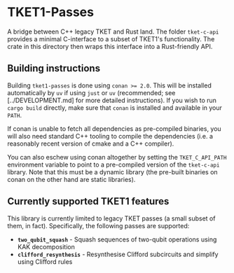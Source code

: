 # TKET1-Passes

A bridge between C++ legacy TKET and Rust land. The folder `tket-c-api`
provides a minimal C-interface to a subset of TKET1's functionality. The
crate in this directory then wraps this interface into a Rust-friendly
API.

## Building instructions

Building `tket1-passes` is done using `conan >= 2.0`. This will be installed
automatically by `uv` if using `just` or `uv` (recommended; see
[../DEVELOPMENT.md] for more detailed instructions). If you wish to run
`cargo build` directly, make sure that `conan` is installed and available in
your `PATH`.

If conan is unable to fetch all dependencies as pre-compiled binaries, you will
also need standard C++ tooling to compile the dependencies (i.e. a reasonably
recent version of cmake and a C++ compiler).

You can also eschew using conan altogether by setting the `TKET_C_API_PATH`
environment variable to point to a pre-compiled version of the `tket-c-api`
library. Note that this must be a dynamic library (the pre-built binaries on
conan on the other hand are static libraries).

## Currently supported TKET1 features

This library is currently limited to legacy TKET passes (a small subset of them, in fact).
Specifically, the following passes are supported:

- **`two_qubit_squash`** - Squash sequences of two-qubit operations using KAK decomposition
- **`clifford_resynthesis`** - Resynthesise Clifford subcircuits and simplify using Clifford rules

